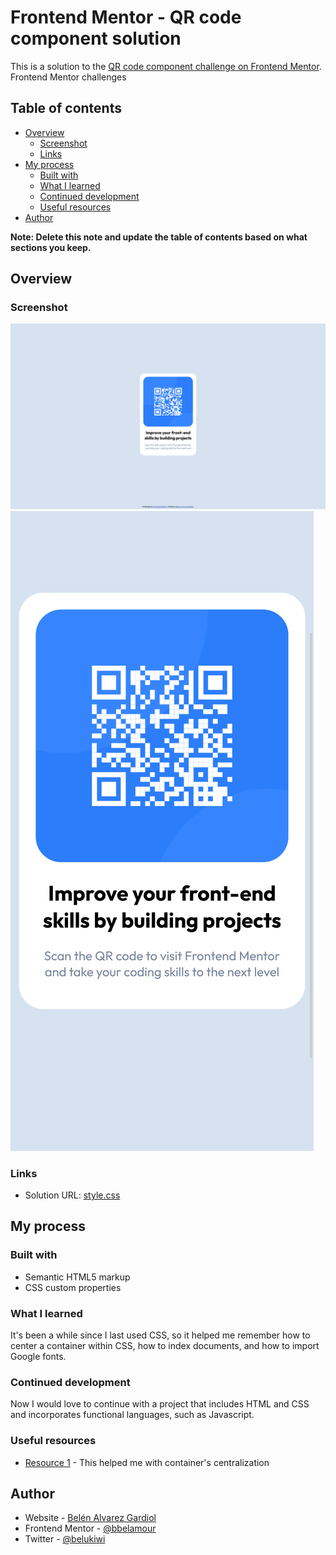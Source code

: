 # Frontend Mentor - QR code component solution

This is a solution to the [QR code component challenge on Frontend Mentor](https://www.frontendmentor.io/challenges/qr-code-component-iux_sIO_H). Frontend Mentor challenges

## Table of contents

- [Overview](#overview)
  - [Screenshot](#screenshot)
  - [Links](#links)
- [My process](#my-process)
  - [Built with](#built-with)
  - [What I learned](#what-i-learned)
  - [Continued development](#continued-development)
  - [Useful resources](#useful-resources)
- [Author](#author)


**Note: Delete this note and update the table of contents based on what sections you keep.**

## Overview

### Screenshot

![](/screenshots/screenshot%20desktop.png)
![](/screenshots/screenshot%20mobile.png)

### Links

- Solution URL: [style.css](https://github.com/bbelamour/qr-code/blob/main/style.css)

## My process

### Built with

- Semantic HTML5 markup
- CSS custom properties


### What I learned

It's been a while since I last used CSS, so it helped me remember how to center a container within CSS, how to index documents, and how to import Google fonts.


### Continued development

Now I would love to continue with a project that includes HTML and CSS and incorporates functional languages, such as Javascript.


### Useful resources

- [Resource 1](https://developer.mozilla.org/) - This helped me with container's centralization 


## Author

- Website - [Belén Alvarez Gardiol](https://www.linkedin.com/in/belenalvarezgardiol/)
- Frontend Mentor - [@bbelamour](https://www.frontendmentor.io/profile/bbelamour)
- Twitter - [@belukiwi](https://twitter.com/Belukiwi)



